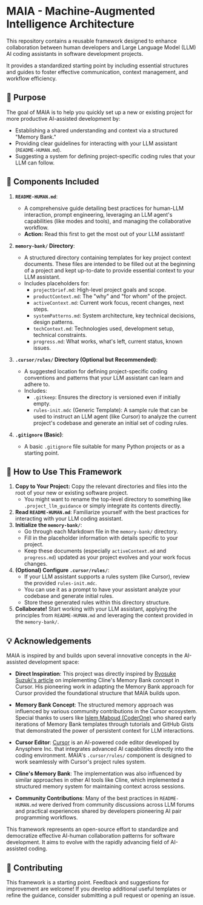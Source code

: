# MAIA - Machine-Augmented Intelligence Architecture

This repository contains a reusable framework designed to enhance collaboration between human developers and Large Language Model (LLM) AI coding assistants in software development projects.

It provides a standardized starting point by including essential structures and guides to foster effective communication, context management, and workflow efficiency.

## 🎯 Purpose

The goal of MAIA is to help you quickly set up a new or existing project for more productive AI-assisted development by:

* Establishing a shared understanding and context via a structured "Memory Bank."
* Providing clear guidelines for interacting with your LLM assistant (`README-HUMAN.md`).
* Suggesting a system for defining project-specific coding rules that your LLM can follow.

## 🧩 Components Included

1. **`README-HUMAN.md`**: 
   * A comprehensive guide detailing best practices for human-LLM interaction, prompt engineering, leveraging an LLM agent's capabilities (like modes and tools), and managing the collaborative workflow.
   * **Action:** Read this first to get the most out of your LLM assistant!

2. **`memory-bank/` Directory**: 
   * A structured directory containing templates for key project context documents. These files are intended to be filled out at the beginning of a project and kept up-to-date to provide essential context to your LLM assistant.
   * Includes placeholders for:
       * `projectbrief.md`: High-level project goals and scope.
       * `productContext.md`: The "why" and "for whom" of the project.
       * `activeContext.md`: Current work focus, recent changes, next steps.
       * `systemPatterns.md`: System architecture, key technical decisions, design patterns.
       * `techContext.md`: Technologies used, development setup, technical constraints.
       * `progress.md`: What works, what's left, current status, known issues.

3. **`.cursor/rules/` Directory (Optional but Recommended)**:
   * A suggested location for defining project-specific coding conventions and patterns that your LLM assistant can learn and adhere to.
   * Includes:
       * `.gitkeep`: Ensures the directory is versioned even if initially empty.
       * `rules-init.mdc` (Generic Template): A sample rule that can be used to instruct an LLM agent (like Cursor) to analyze the current project's codebase and generate an initial set of coding rules.

4. **`.gitignore` (Basic)**:
   * A basic `.gitignore` file suitable for many Python projects or as a starting point.

## 🚀 How to Use This Framework

1. **Copy to Your Project:** Copy the relevant directories and files into the root of your new or existing software project.
   * You might want to rename the top-level directory to something like `.project_llm_guidance` or simply integrate its contents directly.
2. **Read `README-HUMAN.md`**: Familiarize yourself with the best practices for interacting with your LLM coding assistant.
3. **Initialize the `memory-bank/`**: 
   * Go through each Markdown file in the `memory-bank/` directory.
   * Fill in the placeholder information with details specific to your project.
   * Keep these documents (especially `activeContext.md` and `progress.md`) updated as your project evolves and your work focus changes.
4. **(Optional) Configure `.cursor/rules/`**:
   * If your LLM assistant supports a rules system (like Cursor), review the provided `rules-init.mdc`.
   * You can use it as a prompt to have your assistant analyze your codebase and generate initial rules.
   * Store these generated rules within this directory structure.
5. **Collaborate!** Start working with your LLM assistant, applying the principles from `README-HUMAN.md` and leveraging the context provided in the `memory-bank/`.

## 💡 Acknowledgements

MAIA is inspired by and builds upon several innovative concepts in the AI-assisted development space:

* **Direct Inspiration**: This project was directly inspired by [Ryosuke Suzuki's article](https://forum.cursor.com/t/how-to-add-cline-memory-bank-feature-to-your-cursor/67868) on implementing Cline's Memory Bank concept in Cursor. His pioneering work in adapting the Memory Bank approach for Cursor provided the foundational structure that MAIA builds upon.

* **Memory Bank Concept**: The structured memory approach was influenced by various community contributions in the Cursor ecosystem. Special thanks to users like [Islem Maboud (CoderOne)](https://github.com/ipenywis) who shared early iterations of Memory Bank templates through tutorials and GitHub Gists that demonstrated the power of persistent context for LLM interactions.

* **Cursor Editor**: [Cursor](https://cursor.sh/) is an AI-powered code editor developed by Anysphere Inc. that integrates advanced AI capabilities directly into the coding environment. MAIA's `.cursor/rules/` component is designed to work seamlessly with Cursor's project rules system.

* **Cline's Memory Bank**: The implementation was also influenced by similar approaches in other AI tools like Cline, which implemented a structured memory system for maintaining context across sessions.

* **Community Contributions**: Many of the best practices in `README-HUMAN.md` were derived from community discussions across LLM forums and practical experiences shared by developers pioneering AI pair programming workflows.

This framework represents an open-source effort to standardize and democratize effective AI-human collaboration patterns for software development. It aims to evolve with the rapidly advancing field of AI-assisted coding.

## 🙏 Contributing

This framework is a starting point. Feedback and suggestions for improvement are welcome! If you develop additional useful templates or refine the guidance, consider submitting a pull request or opening an issue.
